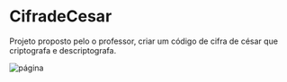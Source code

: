 # CifradeCesar
Projeto proposto pelo o professor, criar um código de cifra de césar que criptografa e descriptografa. 

<img src="home-cifraa" alt="página">

